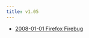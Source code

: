 ```yaml
---
title: v1.05
---
```



- [2008-01-01 Firefox Firebug](./../../../../../../d/2008/01/01/Firefox_Firebug.md)




